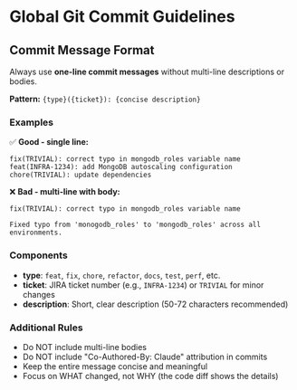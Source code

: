 # Global Git Commit Guidelines

## Commit Message Format

Always use **one-line commit messages** without multi-line descriptions or bodies.

**Pattern:** `{type}({ticket}): {concise description}`

### Examples

✅ **Good - single line:**
```
fix(TRIVIAL): correct typo in mongodb_roles variable name
feat(INFRA-1234): add MongoDB autoscaling configuration
chore(TRIVIAL): update dependencies
```

❌ **Bad - multi-line with body:**
```
fix(TRIVIAL): correct typo in mongodb_roles variable name

Fixed typo from 'monogodb_roles' to 'mongodb_roles' across all environments.
```

### Components

- **type**: `feat`, `fix`, `chore`, `refactor`, `docs`, `test`, `perf`, etc.
- **ticket**: JIRA ticket number (e.g., `INFRA-1234`) or `TRIVIAL` for minor changes
- **description**: Short, clear description (50-72 characters recommended)

### Additional Rules

- Do NOT include multi-line bodies
- Do NOT include "Co-Authored-By: Claude" attribution in commits
- Keep the entire message concise and meaningful
- Focus on WHAT changed, not WHY (the code diff shows the details)
